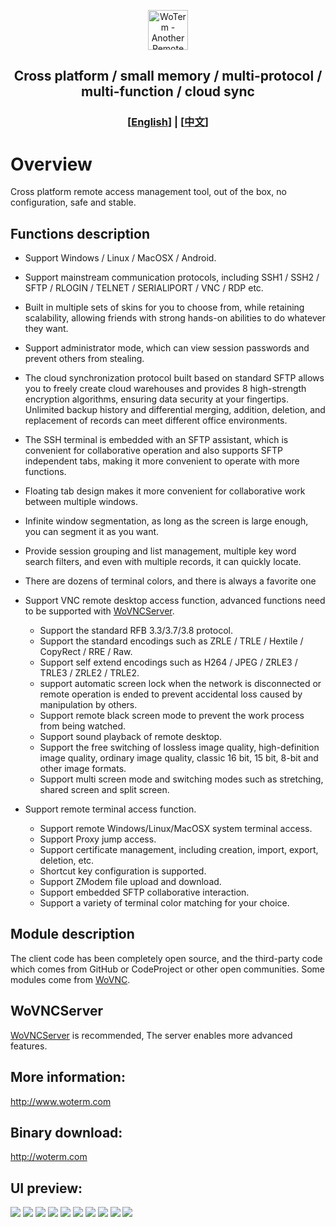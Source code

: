 <p align="center">
  <img src="doc/woterm.png" width="64" alt="WoTerm - Another Remote Access Assistant">
  <h2 style="text-align: center;">Cross platform / small memory / multi-protocol / multi-function / cloud sync</h2>
  <h3 style="text-align: center;">[<a href="README.md">English</a>] | [<a href="README-zh.md">中文</a>]</h3>
</p>

# Overview
Cross platform remote access management tool, out of the box, no configuration, safe and stable.

## Functions description
- Support Windows / Linux / MacOSX / Android.
- Support mainstream communication protocols, including SSH1 / SSH2 / SFTP / RLOGIN / TELNET / SERIALlPORT / VNC / RDP etc.
- Built in multiple sets of skins for you to choose from, while retaining scalability, allowing friends with strong hands-on abilities to do whatever they want.
- Support administrator mode, which can view session passwords and prevent others from stealing.
- The cloud synchronization protocol built based on standard SFTP allows you to freely create cloud warehouses and provides 8 high-strength encryption algorithms, ensuring data security at your fingertips.
Unlimited backup history and differential merging, addition, deletion, and replacement of records can meet different office environments.
- The SSH terminal is embedded with an SFTP assistant, which is convenient for collaborative operation and also supports SFTP independent tabs, making it more convenient to operate with more functions.
- Floating tab design makes it more convenient for collaborative work between multiple windows.
- Infinite window segmentation, as long as the screen is large enough, you can segment it as you want.
- Provide session grouping and list management, multiple key word search filters, and even with multiple records, it can quickly locate.
- There are dozens of terminal colors, and there is always a favorite one
  
- Support VNC remote desktop access function, advanced functions need to be supported with [WoVNCServer](http://wovnc.com).
  - Support the standard RFB 3.3/3.7/3.8 protocol.
  - Support the standard encodings such as ZRLE / TRLE / Hextile / CopyRect / RRE / Raw.
  - Support self extend encodings such as H264 / JPEG / ZRLE3 / TRLE3 / ZRLE2 / TRLE2.
  - support automatic screen lock when the network is disconnected or remote operation is ended to prevent accidental loss caused by manipulation by others.
  - Support remote black screen mode to prevent the work process from being watched.
  - Support sound playback of remote desktop.
  - Support the free switching of lossless image quality, high-definition image quality, ordinary image quality, classic 16 bit, 15 bit, 8-bit and other image formats.
  - Support multi screen mode and switching modes such as stretching, shared screen and split screen.
- Support remote terminal access function.
  - Support remote Windows/Linux/MacOSX system terminal access.
  - Support Proxy jump access.
  - Support certificate management, including creation, import, export, deletion, etc.
  - Shortcut key configuration is supported.
  - Support ZModem file upload and download.
  - Support embedded SFTP collaborative interaction.
  - Support a variety of terminal color matching for your choice.


## Module description
The client code has been completely open source, and the third-party code which comes from GitHub or CodeProject or other open communities. Some modules come from [WoVNC](http://wovnc.com).

## WoVNCServer
[WoVNCServer](http://www.wovnc.com) is recommended, The server enables more advanced features.

## More information:
<a href="http://www.woterm.com">http://www.woterm.com</a>

## Binary download:
<a href="http://woterm.com">http://woterm.com</a>

## UI preview:
<img src="doc/main.png"/>
<img src="doc/skins.png">
<img src="doc/sync.gif">
<img src="doc/main2.png"/>
<img src="doc/search.gif"/>
<img src="doc/sftp.gif"/>
<img src="doc/float.gif"/>
<img src="doc/split.gif"/>
<img src="doc/color.gif"/>
<img src="doc/vnc.png"/>